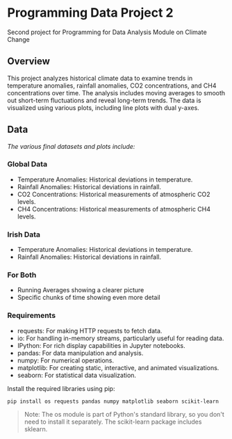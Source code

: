 # Programming Data Project 2
Second project for Programming for Data Analysis Module on Climate Change

## Overview

This project analyzes historical climate data to examine trends in temperature anomalies, rainfall anomalies, CO2 concentrations, and CH4 concentrations over time. The analysis includes moving averages to smooth out short-term fluctuations and reveal long-term trends. The data is visualized using various plots, including line plots with dual y-axes.

## Data

*The various final datasets and plots include:*

### Global Data

- Temperature Anomalies: Historical deviations in temperature.
- Rainfall Anomalies: Historical deviations in rainfall.
- CO2 Concentrations: Historical measurements of atmospheric CO2 levels.
- CH4 Concentrations: Historical measurements of atmospheric CH4 levels.

### Irish Data

- Temperature Anomalies: Historical deviations in temperature.
- Rainfall Anomalies: Historical deviations in rainfall.
  
### For Both

- Running Averages showing a clearer picture
- Specific chunks of time showing even more detail


### Requirements

- requests: For making HTTP requests to fetch data.
- io: For handling in-memory streams, particularly useful for reading data.
- IPython: For rich display capabilities in Jupyter notebooks.
- pandas: For data manipulation and analysis.
- numpy: For numerical operations.
- matplotlib: For creating static, interactive, and animated visualizations.
- seaborn: For statistical data visualization.

Install the required libraries using pip:

`pip install os requests pandas numpy matplotlib seaborn scikit-learn`
>Note: The os module is part of Python's standard library, so you don't need to install it separately. The scikit-learn package includes sklearn.


